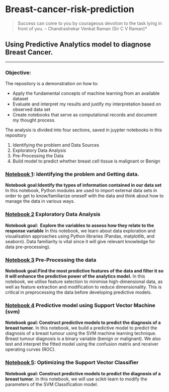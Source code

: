 # Breast-cancer-risk-prediction

> Success can come to you by courageous devotion to the task lying in front of you. – Chandrashekar Venkat Raman (Sir C V Raman)*

## Using Predictive Analytics model to diagnose Breast Cancer.
---

### Objective:
The repository is a demonstration on how to:
* Apply the fundamental concepts of machine learning from an available dataset
* Evaluate and interpret my results and justify my interpretation based on observed data set
* Create notebooks that serve as computational records and document my thought process. 

The analysis is divided into four sections, saved in juypter notebooks in this repository
1. Identifying the problem  and Data Sources
2. Exploratory Data Analysis
3. Pre-Processing the Data
4. Build model to predict whether breast cell tissue is  malignant or Benign

### [Notebook 1](): Identifying the problem and Getting data.
**Notebook goal:Identify the types of information contained in our data set**
In this notebook, Python modules are used to import external data sets in order to get to know/familiarize oneself with the data and think about how to manage the data in various ways.
### [Notebook 2]() Exploratory Data Analysis
**Notebook goal:  Explore the variables to assess how they relate to the response variable** 
In this notebook, we learn about data exploration and visualisation approaches using Python libraries (Pandas, matplotlib, and seaborn). Data familiarity is vital since it will give relevant knowledge for data pre-processing).
### [Notebook 3]() Pre-Processing the data
**Notebook goal:Find the most predictive features of the data and filter it so it will enhance the predictive power of the analytics model.**
In this notebook, we utilise feature selection to minimise high-dimensional data, as well as feature extraction and modification to reduce dimensionality. This is critical in preprocessing the data before developing predictive models.
### [Notebook 4]() Predictive model using Support Vector Machine (svm)
**Notebook goal: Construct predictive models to predict the diagnosis of a breast tumor.** 
In this notebook, we build a predictive model to predict the diagnosis of a breast tumour using the SVM machine learning technique. Breast tumour diagnosis is a binary variable (benign or malignant). We also test and interpret the fitted model using the confusion matrix and receiver operating curves (ROC).

### [Notebook 5](): Optimizing the  Support Vector Classifier
**Notebook goal: Construct predictive models to predict the diagnosis of a breast tumor.** 
In this notebook, we will use scikit-learn to modify the parameters of the SVM Classification model.

